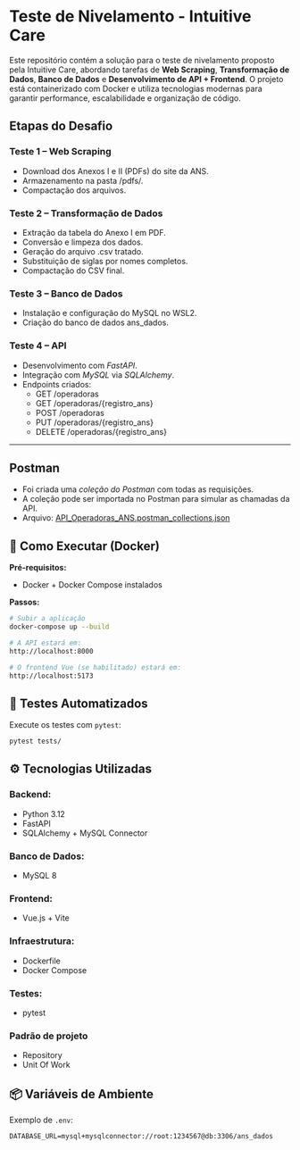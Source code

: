 # Teste de Nivelamento - Intuitive Care

Este repositório contém a solução para o teste de nivelamento proposto pela Intuitive Care, abordando tarefas de **Web Scraping**, **Transformação de Dados**, **Banco de Dados** e **Desenvolvimento de API + Frontend**. O projeto está containerizado com Docker e utiliza tecnologias modernas para garantir performance, escalabilidade e organização de código.

## Etapas do Desafio

### Teste 1 – Web Scraping

- Download dos Anexos I e II (PDFs) do site da ANS.
- Armazenamento na pasta /pdfs/.
- Compactação dos arquivos.

### Teste 2 – Transformação de Dados

- Extração da tabela do Anexo I em PDF.
- Conversão e limpeza dos dados.
- Geração do arquivo .csv tratado.
- Substituição de siglas por nomes completos.
- Compactação do CSV final.

### Teste 3 – Banco de Dados

- Instalação e configuração do MySQL no WSL2.
- Criação do banco de dados ans_dados.

### Teste 4 – API

- Desenvolvimento com *FastAPI*.
- Integração com *MySQL* via *SQLAlchemy*.
- Endpoints criados:
  - GET /operadoras
  - GET /operadoras/{registro_ans}
  - POST /operadoras
  - PUT /operadoras/{registro_ans}
  - DELETE /operadoras/{registro_ans}


---

## Postman

- Foi criada uma *coleção do Postman* com todas as requisições.
- A coleção pode ser importada no Postman para simular as chamadas da API.
- Arquivo: [API_Operadoras_ANS.postman_collections.json](./postman_collection.json) 

## 🚀 Como Executar (Docker)

**Pré-requisitos:**

- Docker + Docker Compose instalados

**Passos:**

```bash
# Subir a aplicação
docker-compose up --build

# A API estará em:
http://localhost:8000

# O frontend Vue (se habilitado) estará em:
http://localhost:5173
```

## 🔬 Testes Automatizados

Execute os testes com `pytest`:

```bash
pytest tests/
```

## ⚙️ Tecnologias Utilizadas

### Backend:

- Python 3.12
- FastAPI
- SQLAlchemy + MySQL Connector

### Banco de Dados:

- MySQL 8 

### Frontend:

- Vue.js + Vite

### Infraestrutura:

- Dockerfile 
- Docker Compose 

### Testes:

- pytest

### Padrão de projeto

- Repository
- Unit Of Work

## 📦 Variáveis de Ambiente

Exemplo de `.env`:

```env
DATABASE_URL=mysql+mysqlconnector://root:1234567@db:3306/ans_dados
```

